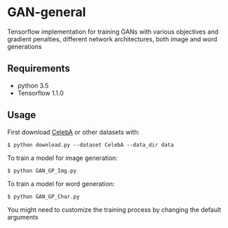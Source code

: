 # GAN-general

Tensorflow implementation for training GANs with various objectives and gradient penalties, different network architectures, both image and word generations

## Requirements

- python 3.5
- Tensorflow 1.1.0

## Usage

First download [CelebA](http://mmlab.ie.cuhk.edu.hk/projects/CelebA.html) or other datasets with:

    $ python download.py --dataset CelebA --data_dir data
    
To train a model for image generation:
    
    $ python GAN_GP_Img.py
    
To train a model for word generation:
    
    $ python GAN_GP_Char.py

You might need to customize the training process by changing the default arguments
